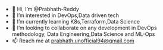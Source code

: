 - 👋 Hi, I’m @Prabhath-Reddy
- 👀 I’m interested in DevOps,Data driven tech
- 🌱 I’m currently learning K8s,Terraform,Data Science
- 💞️ I’m looking to collaborate on any development in DevOps methodology, Data Engineering,Data Science and ML-Ops
- 📫 Reach me at prabhath.unofficial94@gmail.com

<!---
Prabhath-Reddy/Prabhath-Reddy is a ✨ special ✨ repository because its `README.md` (this file) appears on your GitHub profile.
You can click the Preview link to take a look at your changes.
--->
